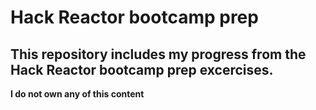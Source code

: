 

# Hack Reactor bootcamp prep

## This repository includes my progress from the Hack Reactor bootcamp prep excercises.


**I do not own any of this content**
